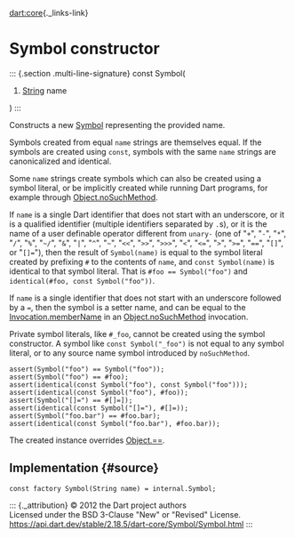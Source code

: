 [dart:core](../../dart-core/dart-core-library){._links-link}

Symbol constructor
==================

::: {.section .multi-line-signature}
const Symbol(

1.  [String](../string-class) name

)
:::

Constructs a new [Symbol](../symbol-class) representing the provided
name.

Symbols created from equal `name` strings are themselves equal. If the
symbols are created using `const`, symbols with the same `name` strings
are canonicalized and identical.

Some `name` strings create symbols which can also be created using a
symbol literal, or be implicitly created while running Dart programs,
for example through [Object.noSuchMethod](../object/nosuchmethod).

If `name` is a single Dart identifier that does not start with an
underscore, or it is a qualified identifier (multiple identifiers
separated by `.`s), or it is the name of a user definable operator
different from `unary-` (one of \"`+`\", \"`-`\", \"`*`\", \"`/`\",
\"`%`\", \"`~/`\", \"`&`\", \"`|`\", \"`^`\", \"`~`\", \"`<<`\",
\"`>>`\", \"`>>>`\", \"`<`\", \"`<=`\", \"`>`\", \"`>=`\", \"`==`\",
\"`[]`\", or \"`[]=`\"), then the result of `Symbol(name)` is equal to
the symbol literal created by prefixing `#` to the contents of `name`,
and `const Symbol(name)` is identical to that symbol literal. That is
`#foo == Symbol("foo")` and `identical(#foo, const Symbol("foo"))`.

If `name` is a single identifier that does not start with an underscore
followed by a `=`, then the symbol is a setter name, and can be equal to
the [Invocation.memberName](../invocation/membername) in an
[Object.noSuchMethod](../object/nosuchmethod) invocation.

Private symbol literals, like `#_foo`, cannot be created using the
symbol constructor. A symbol like `const Symbol("_foo")` is not equal to
any symbol literal, or to any source name symbol introduced by
`noSuchMethod`.

``` {.language-dart data-language="dart"}
assert(Symbol("foo") == Symbol("foo"));
assert(Symbol("foo") == #foo);
assert(identical(const Symbol("foo"), const Symbol("foo")));
assert(identical(const Symbol("foo"), #foo));
assert(Symbol("[]=") == #[]=]);
assert(identical(const Symbol("[]="), #[]=));
assert(Symbol("foo.bar") == #foo.bar);
assert(identical(const Symbol("foo.bar"), #foo.bar));
```

The created instance overrides [Object.==](../object/operator_equals).

Implementation {#source}
--------------

``` {.language-dart data-language="dart"}
const factory Symbol(String name) = internal.Symbol;
```

::: {._attribution}
© 2012 the Dart project authors\
Licensed under the BSD 3-Clause \"New\" or \"Revised\" License.\
<https://api.dart.dev/stable/2.18.5/dart-core/Symbol/Symbol.html>
:::

